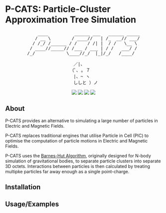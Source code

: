 # P-CATS: Particle-Cluster Approximation Tree Simulation

<pre align="center">
    ____          ______ ___   ______ _____
   / __ \        / ____//   | /_  __// ___/
  / /_/ /______ / /    / /| |  / /   \__ \ 
 / ____//_____// /___ / ___ | / /   ___/ / 
/_/            \____//_/  |_|/_/   /____/  

　／|、     
（ﾟ､ ｡ ７ 　
　|、~ ヽ   
　ししと ）ノ
</pre>

<p align="center">
    <a href="https://img.shields.io/badge/Build_Status-never_built-blue?style=flat-square" style="text-decoration:none"><img src="https://img.shields.io/badge/Build_Status-never_built-blue?style=flat-square"/></a>
    <a href="https://github.com/23HCI03SMP/P_CATS/labels/bugs" style="text-decoration:none"><img src="https://img.shields.io/github/issues/23HCI03SMP/P-CATS/bugs?style=flat-square&color=red&label=Bugs"/></a>
    <a href="https://github.com/23HCI03SMP/P_CATS/labels/help%20wanted" style="text-decoration:none"><img src="https://img.shields.io/github/issues/23HCI03SMP/P-CATS/help%20wanted?style=flat-square&color=yellow&label=Help%20Wanted"/></a>
    <a href="https://img.shields.io/github/license/23HCI03SMP/P-CATS.svg?style=flat-square" style="text-decoration:none"><img src="https://img.shields.io/github/license/23HCI03SMP/P-CATS.svg?style=flat-square&label=License"/></a>
</p>

## About
P-CATS provides an alternative to simulating a large number of particles in Electric and Magnetic Fields.

P-CATS replaces traditional engines that utilise Particle in Cell (PIC) to optimise the computation of particle motions in Electric and Magnetic Fields. 

P-CATS uses the [Barnes-Hut Algorithm](https://www.nature.com/articles/324446a0), originally designed for N-body simulation of gravitational bodies, to separate particle clusters into separate 3D octets. Interactions between particles is then calculated by treating multipke particles far away enough as a single point-charge.

## Installation

## Usage/Examples
